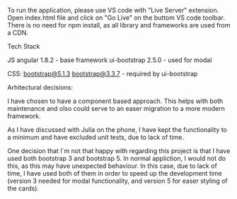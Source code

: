 To run the application, please use VS code with "Live Server" extension. Open index.html file and click on "Go Live" on the buttom VS code toolbar.
There is no need for npm install, as all library and frameworks are used from a CDN.

Tech Stack

JS
angular 1.8.2 - base framework
ui-bootstrap 2.5.0 - used for modal

CSS:
bootstrap@5.1.3
bootstrap@3.3.7 - required by ui-bootstrap


Arhitectural decisions:

I have chosen to have a component based approach. This helps with both maintenance and olso could serve to an easer migration to a more modern framework.

As I have discussed with Julia on the phone, I have kept the functionality to a minimum and have excluded unit tests, due to lack of time.

One decision that I`m not that happy with regarding this project is that I have used both bootstrap 3 and bootstrap 5. In normal appliction, I would not do this, as this may have unexpected behaviour. In this case, due to lack of time, I have used both of them in order to speed up the development time (version 3 needed for modal functionality, and version 5 for easer styling of the cards). 